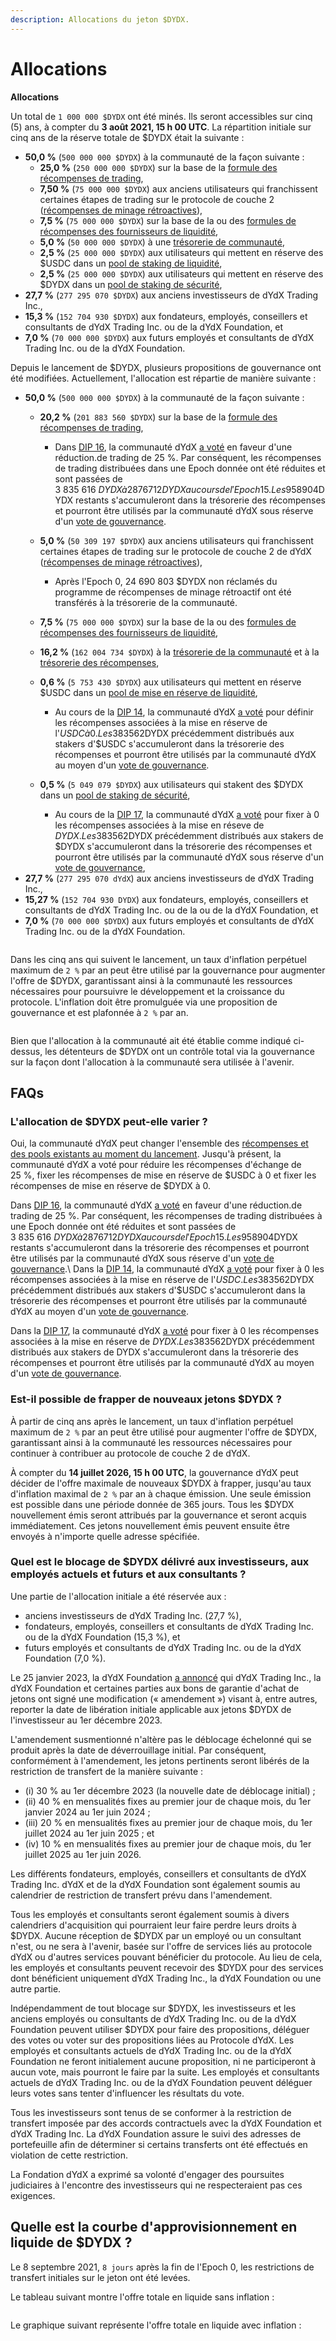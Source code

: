 ```yaml
---
description: Allocations du jeton $DYDX.
---
```


# Allocations

**Allocations**

Un total de `1 000 000 $DYDX` ont été minés. Ils seront accessibles sur cinq (5) ans, à compter du **3 août 2021, 15 h 00 UTC**. La répartition initiale sur cinq ans de la réserve totale de $DYDX était la suivante :

* **50,0 %** (`500 000 000 $DYDX`) à la communauté de la façon suivante :
  * **25,0 %** (`250 000 000 $DYDX`) sur la base de la [formule des récompenses de trading](https://docs.dydx.community/dydx-governance/rewards/trading-rewards),
  * **7,50 %** (`75 000 000 $DYDX`) aux anciens utilisateurs qui franchissent certaines étapes de trading sur le protocole de couche 2 ([récompenses de minage rétroactives](https://docs.dydx.community/dydx-governance/rewards/retroactive-mining-rewards)),
  * **7,5 %** (`75 000 000 $DYDX`) sur la base de la ou des [formules de récompenses des fournisseurs de liquidité](https://docs.dydx.community/dydx-governance/rewards/liquidity-provider-rewards),
  * **5,0 %** (`50 000 000 $DYDX`) à une [trésorerie de communauté](https://docs.dydx.community/dydx-governance/start-here/community-treasury/),
  * **2,5 %** (`25 000 000 $DYDX`) aux utilisateurs qui mettent en réserve des $USDC dans un [pool de staking de liquidité](https://docs.dydx.community/dydx-governance/staking-pools/liquidity-staking-pool),
  * **2,5 %** (`25 000 000 $DYDX`) aux utilisateurs qui mettent en réserve des $DYDX dans un [pool de staking de sécurité](https://docs.dydx.community/dydx-governance/staking-pools/safety-staking-pool),
* **27,7 %** (`277 295 070 $DYDX`) aux anciens investisseurs de dYdX Trading Inc.,
* **15,3 %** (`152 704 930 $DYDX`) aux fondateurs, employés, conseillers et consultants de dYdX Trading Inc. ou de la dYdX Foundation, et
* **7,0 %** (`70 000 000 $DYDX`) aux futurs employés et consultants de dYdX Trading Inc. ou de la dYdX Foundation.

Depuis le lancement de $DYDX, plusieurs propositions de gouvernance ont été modifiées. Actuellement, l'allocation est répartie de manière suivante :

* **50,0 %** (`500 000 000 $DYDX`) à la communauté de la façon suivante :
  * **20,2 %** (`201 883 560 $DYDX`) sur la base de la [formule des récompenses de trading](https://docs.dydx.community/dydx-governance/rewards/trading-rewards),
    * Dans [DIP 16](https://github.com/dydxfoundation/dip/blob/master/content/dips/DIP-16.md), la communauté dYdX [a voté](https://dydx.community/dashboard/proposal/8) en faveur d'une réduction.de trading de 25 %. Par conséquent, les récompenses de trading distribuées dans une Epoch donnée ont été réduites et sont passées de 3 835 616 $DYDX à 2 876 712 DYDX au cours de l'Epoch 15. Les 958 904 $DYDX restants s'accumuleront dans la trésorerie des récompenses et pourront être utilisés par la communauté dYdX sous réserve d'un [vote de gouvernance](https://docs.dydx.community/dydx-governance/voting-and-governance/governance-parameters).


  * **5,0 %** (`50 309 197 $DYDX`) aux anciens utilisateurs qui franchissent certaines étapes de trading sur le protocole de couche 2 de dYdX ([récompenses de minage rétroactives](../rewards/retroactive-mining-rewards.md)),
    * Après l'Epoch 0, 24 690 803 $DYDX non réclamés du programme de récompenses de minage rétroactif ont été transférés à la trésorerie de la communauté.
  * **7,5 %** (`75 000 000 $DYDX`) sur la base de la ou des [formules de récompenses des fournisseurs de liquidité](https://docs.dydx.community/dydx-governance/rewards/liquidity-provider-rewards),
  * **16,2 %** (`162 004 734 $DYDX`) à la [trésorerie de la communauté](https://docs.dydx.community/dydx-governance/start-here/community-treasury/) et à la [trésorerie des récompenses](https://docs.dydx.community/dydx-governance/start-here/rewards-treasury),
  * **0,6 %** (`5 753 430 $DYDX`) aux utilisateurs qui mettent en réserve $USDC dans un [pool de mise en réserve de liquidité](https://docs.dydx.community/dydx-governance/staking-pools/liquidity-staking-pool),
    * Au cours de la [DIP 14](https://github.com/dydxfoundation/dip/blob/master/content/dips/DIP-14.md), la communauté dYdX [a voté](https://dydx.community/dashboard/proposal/7) pour définir les récompenses associées à la mise en réserve de l'$USDC à 0. Les 383 562 $DYDX précédemment distribués aux stakers d'$USDC s'accumuleront dans la trésorerie des récompenses et pourront être utilisés par la communauté dYdX au moyen d'un [vote de gouvernance](https://docs.dydx.community/dydx-governance/voting-and-governance/governance-parameters).
  * **0,5 %** (`5 049 079 $DYDX`) aux utilisateurs qui stakent des $DYDX dans un [pool de staking de sécurité](https://docs.dydx.community/dydx-governance/staking-pools/safety-staking-pool),
    * Au cours de la [DIP 17](https://github.com/dydxfoundation/dip/blob/master/content/dips/DIP-17.md), la communauté dYdX [a voté](https://dydx.community/dashboard/proposal/9) pour fixer à 0 les récompenses associées à la mise en réseve de $DYDX. Les 383 562 $DYDX précédemment distribués aux stakers de $DYDX s'accumuleront dans la trésorerie des récompenses et pourront être utilisés par la communauté dYdX sous réserve d'un [vote de gouvernance](https://docs.dydx.community/dydx-governance/voting-and-governance/governance-parameters),
* **27,7 %** (`277 295 070 dYdX`) aux anciens investisseurs de dYdX Trading Inc.,
* **15,27 %** (`152 704 930 DYDX`) aux fondateurs, employés, conseillers et consultants de dYdX Trading Inc. ou de la ou de la dYdX Foundation, et
* **7,0 %** (`70 000 000 $DYDX`) aux futurs employés et consultants de dYdX Trading Inc. ou de la dYdX Foundation.

<figure><img src="../.gitbook/assets/Screenshot 2023-01-20 at 4.19.16 PM.png" alt=""><figcaption></figcaption></figure>

Dans les cinq ans qui suivent le lancement, un taux d'inflation perpétuel maximum de `2 %` par an peut être utilisé par la gouvernance pour augmenter l'offre de $DYDX, garantissant ainsi à la communauté les ressources nécessaires pour poursuivre le développement et la croissance du protocole. L'inflation doit être promulguée via une proposition de gouvernance et est plafonnée à `2 %` par an.

<figure><img src="../.gitbook/assets/Screenshot 2023-01-20 at 4.19.21 PM.png" alt=""><figcaption></figcaption></figure>

Bien que l'allocation à la communauté ait été établie comme indiqué ci-dessus, les détenteurs de $DYDX ont un contrôle total via la gouvernance sur la façon dont l'allocation à la communauté sera utilisée à l'avenir.

## **FAQs**

### L'allocation de $DYDX peut-elle varier ?

Oui, la communauté dYdX peut changer l'ensemble des [récompenses et des pools existants au moment du lancement](../voting-and-governance/governance-parameters.md). Jusqu'à présent, la communauté dYdX a voté pour réduire les récompenses d'échange de 25 %, fixer les récompenses de mise en réserve de $USDC à 0 et fixer les récompenses de mise en réserve de $DYDX à 0.

Dans [DIP 16](https://github.com/dydxfoundation/dip/blob/master/content/dips/DIP-16.md), la communauté dYdX [a voté](https://dydx.community/dashboard/proposal/8) en faveur d'une réduction.de trading de 25 %. Par conséquent, les récompenses de trading distribuées à une Epoch donnée ont été réduites et sont passées de 3 835 616 $DYDX à 2 876 712 DYDX au cours de l'Epoch 15. Les 958 904 $DYDX restants s'accumuleront dans la trésorerie des récompenses et pourront être utilisés par la communauté dYdX sous réserve d'un [vote de gouvernance](https://docs.dydx.community/dydx-governance/voting-and-governance/governance-parameters).\\ Dans la [DIP 14](https://github.com/dydxfoundation/dip/blob/master/content/dips/DIP-14.md), la communauté dYdX [a voté](https://dydx.community/dashboard/proposal/7) pour fixer à 0 les récompenses associées à la mise en réserve de l'$USDC. Les 383 562 $DYDX précédemment distribués aux stakers d'$USDC s'accumuleront dans la trésorerie des récompenses et pourront être utilisés par la communauté dYdX au moyen d'un [vote de gouvernance](https://docs.dydx.community/dydx-governance/voting-and-governance/governance-parameters).

Dans la [DIP 17](https://github.com/dydxfoundation/dip/blob/master/content/dips/DIP-17.md), la communauté dYdX [a voté](https://dydx.community/dashboard/proposal/9) pour fixer à 0 les récompenses associées à la mise en réserve de $DYDX. Les 383 562 $DYDX précédemment distribués aux stakers de DYDX s'accumuleront dans la trésorerie des récompenses et pourront être utilisés par la communauté dYdX au moyen d'un [vote de gouvernance](https://docs.dydx.community/dydx-governance/voting-and-governance/governance-parameters).

### **Est-il possible de frapper de nouveaux jetons $DYDX ?**

À partir de cinq ans après le lancement, un taux d'inflation perpétuel maximum de `2 %` par an peut être utilisé pour augmenter l'offre de $DYDX, garantissant ainsi à la communauté les ressources nécessaires pour continuer à contribuer au protocole de couche 2 de dYdX.

À compter du **14 juillet 2026, 15 h 00 UTC**, la gouvernance dYdX peut décider de l'offre maximale de nouveaux $DYDX à frapper, jusqu'au taux d'inflation maximal de `2 %` par an à chaque émission. Une seule émission est possible dans une période donnée de 365 jours. Tous les $DYDX nouvellement émis seront attribués par la gouvernance et seront acquis immédiatement. Ces jetons nouvellement émis peuvent ensuite être envoyés à n'importe quelle adresse spécifiée.

### **Quel est le blocage de $DYDX délivré aux investisseurs, aux employés actuels et futurs et aux consultants ?**

Une partie de l'allocation initiale a été réservée aux :

* anciens investisseurs de dYdX Trading Inc. (27,7 %),
* fondateurs, employés, conseillers et consultants de dYdX Trading Inc. ou de la dYdX Foundation (15,3 %), et
* futurs employés et consultants de dYdX Trading Inc. ou de la dYdX Foundation (7,0 %).

Le 25 janvier 2023, la dYdX Foundation [a annoncé](https://dydx.foundation/blog/lock-up-extension) qui dYdX Trading Inc., la dYdX Foundation et certaines parties aux bons de garantie d'achat de jetons ont signé une modification (« amendement ») visant à, entre autres, reporter la date de libération initiale applicable aux jetons $DYDX de l'investisseur au 1er décembre 2023.

L'amendement susmentionné n'altère pas le déblocage échelonné qui se produit après la date de déverrouillage initial. Par conséquent, conformément à l'amendement, les jetons pertinents seront libérés de la restriction de transfert de la manière suivante :

* (i) 30 % au 1er décembre 2023 (la nouvelle date de déblocage initial) ;
* (ii) 40 % en mensualités fixes au premier jour de chaque mois, du 1er janvier 2024 au 1er juin 2024 ;
* (iii) 20 % en mensualités fixes au premier jour de chaque mois, du 1er juillet 2024 au 1er juin 2025 ; et
* (iv) 10 % en mensualités fixes au premier jour de chaque mois, du 1er juillet 2025 au 1er juin 2026.

Les différents fondateurs, employés, conseillers et consultants de dYdX Trading Inc. dYdX et de la dYdX Foundation sont également soumis au calendrier de restriction de transfert prévu dans l'amendement.

Tous les employés et consultants seront également soumis à divers calendriers d'acquisition qui pourraient leur faire perdre leurs droits à $DYDX. Aucune réception de $DYDX par un employé ou un consultant n'est, ou ne sera à l'avenir, basée sur l'offre de services liés au protocole dYdX ou d'autres services pouvant bénéficier du protocole. Au lieu de cela, les employés et consultants peuvent recevoir des $DYDX pour des services dont bénéficient uniquement dYdX Trading Inc., la dYdX Foundation ou une autre partie.

Indépendamment de tout blocage sur $DYDX, les investisseurs et les anciens employés ou consultants de dYdX Trading Inc. ou de la dYdX Foundation peuvent utiliser $DYDX pour faire des propositions, déléguer des votes ou voter sur des propositions liées au Protocole dYdX. Les employés et consultants actuels de dYdX Trading Inc. ou de la dYdX Foundation ne feront initialement aucune proposition, ni ne participeront à aucun vote, mais pourront le faire par la suite. Les employés et consultants actuels de dYdX Trading Inc. ou de la dYdX Foundation peuvent déléguer leurs votes sans tenter d'influencer les résultats du vote.

Tous les investisseurs sont tenus de se conformer à la restriction de transfert imposée par des accords contractuels avec la dYdX Foundation et dYdX Trading Inc. La dYdX Foundation assure le suivi des adresses de portefeuille afin de déterminer si certains transferts ont été effectués en violation de cette restriction.

La Fondation dYdX a exprimé sa volonté d'engager des poursuites judiciaires à l'encontre des investisseurs qui ne respecteraient pas ces exigences.

## Quelle est la courbe d'approvisionnement en liquide de $DYDX ?

Le 8 septembre 2021, `8 jours` après la fin de l'Epoch 0, les restrictions de transfert initiales sur le jeton ont été levées.

Le tableau suivant montre l'offre totale en liquide sans inflation :

<figure><img src="../.gitbook/assets/liquid-supply-total-issuance.png" alt=""><figcaption></figcaption></figure>

Le graphique suivant représente l'offre totale en liquide avec inflation :

<figure><img src="../.gitbook/assets/liquid-supply-total issuance-2%-inflation.png" alt=""><figcaption></figcaption></figure>
